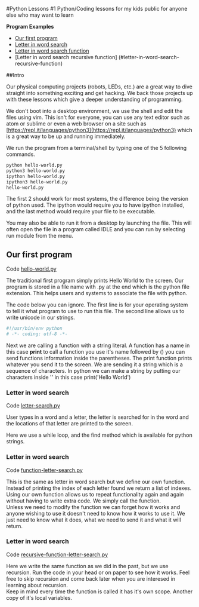 #Python Lessons \#1 
Python/Coding lessons for my kids public for anyone else who may want to learn

**Program Examples**

* [Our first program](#our-first-program)
* [Letter in word search](#letter-in-word-search)
* [Letter in word search function](#letter-in-word-search-function)
* [Letter in word search recursive function]
(#letter-in-word-search-recursive-function)


##Intro

Our physical computing projects (robots, LEDs, etc.) are a great way to dive
straight into something exciting and get hacking. We back those projects up
with these lessons which give a deeper understanding of programming.

We don't boot into a desktop environment, we use the shell and edit the files
using vim. This isn't for everyone, you can use any text editor such as atom or
sublime or even a web browser on a site such as
[https://repl.it/languages/python3](https://repl.it/languages/python3) which is
a great way to be up and running immediately.

We run the program from a terminal/shell by typing one of the 5 following
commands.

```bash
python hello-world.py
python3 hello-world.py
ipython hello-world.py
ipython3 hello-world.py
hello-world.py
```
The first 2 should work for most systems, the difference being the version of
python used. The ipython would require you to have ipython installed, and the
last method would require your file to be executable.

You may also be able to run it from a desktop by launching the file. This will
often open the file in a program called IDLE and you can run by selecting run
module from the menu.

## Our first program

Code [hello-world.py](hello-world.py)

The traditional first program simply prints Hello World to the screen. Our
program is stored in a file name with .py at the end which is the python file
extension. This helps users and systems to associate the file with python.

The code below you can ignore. The first line is for your operating system to
tell it what program to use to run this file. The second line allows us to
write unicode in our strings.

```python
#!/usr/bin/env python
# -*- coding: utf-8 -*-
```

Next we are calling a function with a string literal. A function has a name in
this case **print** to call a function you use it's name followed by () you can
send functions information inside the parentheses. The print function prints
whatever you send it to the screen. We are sending it a string which is a
sequence of characters. In python we can make a string by putting our
characters inside '' in this case print('Hello World') 

### Letter in word search

Code [letter-search.py](letter-search.py)

User types in a word and a letter, the letter is searched for in the word and
the locations of that letter are printed to the screen.

Here we use a while loop, and the find method which is available for python
strings.


### Letter in word search

Code [function-letter-search.py](function-letter-search.py)

This is the same as letter in word search but we define our own function.
Instead of printing the index of each letter found we return a list of indexes.
Using our own function allows us to repeat functionality again and again
without having to write extra code. We simply call the function.  
Unless we need to modify the function we can forget how it works and anyone
wishing to use it doesn't need to know how it works to use it. We just need to
know what it does, what we need to send it and what it will return.

### Letter in word search

Code [recursive-function-letter-search.py](recursive-function-letter-search.py)

Here we write the same function as  we did in the past, but we use recursion.
Run the code in your head or on paper to see how it works. Feel free to skip
recursion and come back later when you are interesed in learning about
recursion.  
Keep in mind every time the function is called it has it's own scope. Another
copy of it's local variables.
